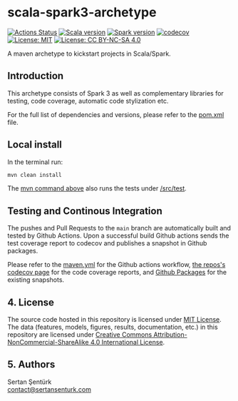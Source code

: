 # scala-spark3-archetype

[![Actions Status](https://github.com/sertansenturk/scala-spark3-archetype/actions/workflows/maven.yml/badge.svg)](https://github.com/sertansenturk/scala-spark3-archetype/actions)
[![Scala version](https://img.shields.io/badge/Scala-2.12.13-red)](https://www.scala-lang.org/download/2.12.13.html)
[![Spark version](https://img.shields.io/badge/Spark-3.0.1-orange)](https://spark.apache.org/releases/spark-release-3-0-1.html)
[![codecov](https://codecov.io/gh/sertansenturk/scala-spark3-archetype/branch/main/graph/badge.svg?token=GdkSYkGabC)](https://codecov.io/gh/sertansenturk/scala-spark3-archetype)
[![License: MIT](https://img.shields.io/badge/License-MIT-yellow.svg)](https://opensource.org/licenses/MIT)
[![License: CC BY-NC-SA 4.0](https://img.shields.io/badge/License-CC%20BY--NC--SA%204.0-ff69b4.svg)](http://creativecommons.org/licenses/by-nc-sa/4.0/)

A maven archetype to kickstart projects in Scala/Spark.

## Introduction

This archetype consists of Spark 3 as well as complementary libraries for testing, code coverage, automatic code stylization etc.

For the full list of dependencies and versions, please refer to the [pom.xml](pom.xml) file.

## Local install

In the terminal run:

```sh
mvn clean install
```

The [mvn command above](#local-install) also runs the tests under [/src/test](./src/test).

## Testing and Continous Integration

The pushes and Pull Requests to the `main` branch are automatically built and tested by Github Actions. Upon a successful build Github actions sends the test coverage report to codecov and publishes a snapshot in Github packages.

Please refer to the [maven.yml](.github/workflows/maven.yml) for the Github actions workflow, [the repos's codecov page](https://app.codecov.io/gh/sertansenturk/scala-spark3-archetype) for the code coverage reports, and [Github Packages](https://github.com/sertansenturk?tab=packages&repo_name=scala-spark3-archetype) for the existing snapshots.

## 4. License

The source code hosted in this repository is licensed under [MIT License](https://mit-license.org/). The data (features, models,  figures, results, documentation, etc.) in this repository are licensed under [Creative Commons Attribution-NonCommercial-ShareAlike 4.0 International License](http://creativecommons.org/licenses/by-nc-sa/4.0/).

## 5. Authors

Sertan Şentürk  
contact@sertansenturk.com
